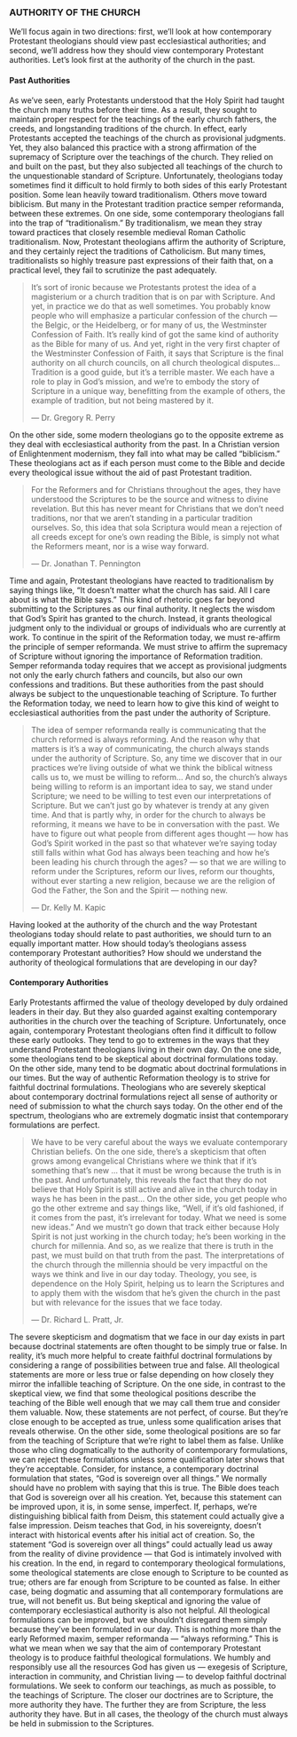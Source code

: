 ### AUTHORITY OF THE CHURCH

We’ll focus again in two directions: first, we’ll look at how contemporary Protestant theologians should view past ecclesiastical authorities; and second, we’ll address how they should view contemporary Protestant authorities. Let’s look first at the authority of the church in the past. 


#### Past Authorities

As we’ve seen, early Protestants understood that the Holy Spirit had taught the church many truths before their time. As a result, they sought to maintain proper respect for the teachings of the early church fathers, the creeds, and longstanding traditions of the church. In effect, early Protestants accepted the teachings of the church as provisional judgments. Yet, they also balanced this practice with a strong affirmation of the supremacy of Scripture over the teachings of the church. They relied on and built on the past, but they also subjected all teachings of the church to the unquestionable standard of Scripture. 
Unfortunately, theologians today sometimes find it difficult to hold firmly to both sides of this early Protestant position. Some lean heavily toward traditionalism. Others move toward biblicism. But many in the Protestant tradition practice semper reformanda, between these extremes. 
On one side, some contemporary theologians fall into the trap of “traditionalism.” By traditionalism, we mean they stray toward practices that closely resemble medieval Roman Catholic traditionalism. Now, Protestant theologians affirm the authority of Scripture, and they certainly reject the traditions of Catholicism. But many times, traditionalists so highly treasure past expressions of their faith that, on a practical level, they fail to scrutinize the past adequately. 

> It’s sort of ironic because we Protestants protest the idea of a magisterium or a church tradition that is on par with Scripture. And yet, in practice we do that as well sometimes. You probably know people who will emphasize a particular confession of the church — the Belgic, or the Heidelberg, or for many of us, the Westminster Confession of Faith. It’s really kind of got the same kind of authority as the Bible for many of us. And yet, right in the very first chapter of the Westminster Confession of Faith, it says that Scripture is the final authority on all church councils, on all church theological disputes… Tradition is a good guide, but it’s a terrible master. We each have a role to play in God’s mission, and we’re to embody the story of Scripture in a unique way, benefitting from the example of others, the example of tradition, but not being mastered by it.
> 
> — Dr. Gregory R. Perry

On the other side, some modern theologians go to the opposite extreme as they deal with ecclesiastical authority from the past. In a Christian version of Enlightenment modernism, they fall into what may be called “biblicism.” These theologians act as if each person must come to the Bible and decide every theological issue without the aid of past Protestant tradition. 

> For the Reformers and for Christians throughout the ages, they have understood the Scriptures to be the source and witness to divine revelation. But this has never meant for Christians that we don’t need traditions, nor that we aren’t standing in a particular tradition ourselves. So, this idea that sola Scriptura would mean a rejection of all creeds except for one’s own reading the Bible, is simply not what the Reformers meant, nor is a wise way forward.
> 
> — Dr. Jonathan T. Pennington

Time and again, Protestant theologians have reacted to traditionalism by saying things like, “It doesn’t matter what the church has said. All I care about is what the Bible says.” This kind of rhetoric goes far beyond submitting to the Scriptures as our final authority. It neglects the wisdom that God’s Spirit has granted to the church. Instead, it grants theological judgment only to the individual or groups of individuals who are currently at work.
To continue in the spirit of the Reformation today, we must re-affirm the principle of semper reformanda. We must strive to affirm the supremacy of Scripture without ignoring the importance of Reformation tradition. 
Semper reformanda today requires that we accept as provisional judgments not only the early church fathers and councils, but also our own confessions and traditions. But these authorities from the past should always be subject to the unquestionable teaching of Scripture. To further the Reformation today, we need to learn how to give this kind of weight to ecclesiastical authorities from the past under the authority of Scripture.

> The idea of semper reformanda really is communicating that the church reformed is always reforming. And the reason why that matters is it’s a way of communicating, the church always stands under the authority of Scripture. So, any time we discover that in our practices we’re living outside of what we think the biblical witness calls us to, we must be willing to reform… And so, the church’s always being willing to reform is an important idea to say, we stand under Scripture; we need to be willing to test even our interpretations of Scripture. But we can’t just go by whatever is trendy at any given time. And that is partly why, in order for the church to always be reforming, it means we have to be in conversation with the past. We have to figure out what people from different ages thought — how has God’s Spirit worked in the past so that whatever we’re saying today still falls within what God has always been teaching and how he’s been leading his church through the ages? — so that we are willing to reform under the Scriptures, reform our lives, reform our thoughts, without ever starting a new religion, because we are the religion of God the Father, the Son and the Spirit — nothing new.
> 
> — Dr. Kelly M. Kapic

Having looked at the authority of the church and the way Protestant theologians today should relate to past authorities, we should turn to an equally important matter. How should today’s theologians assess contemporary Protestant authorities? How should we understand the authority of theological formulations that are developing in our day? 


#### Contemporary Authorities

Early Protestants affirmed the value of theology developed by duly ordained leaders in their day. But they also guarded against exalting contemporary authorities in the church over the teaching of Scripture. Unfortunately, once again, contemporary Protestant theologians often find it difficult to follow these early outlooks. They tend to go to extremes in the ways that they understand Protestant theologians living in their own day. 
On the one side, some theologians tend to be skeptical about doctrinal formulations today. On the other side, many tend to be dogmatic about doctrinal formulations in our times. But the way of authentic Reformation theology is to strive for faithful doctrinal formulations. Theologians who are severely skeptical about contemporary doctrinal formulations reject all sense of authority or need of submission to what the church says today. On the other end of the spectrum, theologians who are extremely dogmatic insist that contemporary formulations are perfect.

> We have to be very careful about the ways we evaluate contemporary Christian beliefs. On the one side, there’s a skepticism that often grows among evangelical Christians where we think that if it’s something that’s new … that it must be wrong because the truth is in the past. And unfortunately, this reveals the fact that they do not believe that Holy Spirit is still active and alive in the church today in ways he has been in the past… On the other side, you get people who go the other extreme and say things like, “Well, if it’s old fashioned, if it comes from the past, it’s irrelevant for today. What we need is some new ideas.” And we mustn’t go down that track either because Holy Spirit is not just working in the church today; he’s been working in the church for millennia. And so, as we realize that there is truth in the past, we must build on that truth from the past. The interpretations of the church through the millennia should be very impactful on the ways we think and live in our day today. Theology, you see, is dependence on the Holy Spirit, helping us to learn the Scriptures and to apply them with the wisdom that he’s given the church in the past but with relevance for the issues that we face today. 
> 
> — Dr. Richard L. Pratt, Jr. 

The severe skepticism and dogmatism that we face in our day exists in part because doctrinal statements are often thought to be simply true or false. In reality, it’s much more helpful to create faithful doctrinal formulations by considering a range of possibilities between true and false. All theological statements are more or less true or false depending on how closely they mirror the infallible teaching of Scripture.
On the one side, in contrast to the skeptical view, we find that some theological positions describe the teaching of the Bible well enough that we may call them true and consider them valuable. Now, these statements are not perfect, of course. But they’re close enough to be accepted as true, unless some qualification arises that reveals otherwise. 
On the other side, some theological positions are so far from the teaching of Scripture that we’re right to label them as false. Unlike those who cling dogmatically to the authority of contemporary formulations, we can reject these formulations unless some qualification later shows that they’re acceptable.
Consider, for instance, a contemporary doctrinal formulation that states, “God is sovereign over all things.” We normally should have no problem with saying that this is true. The Bible does teach that God is sovereign over all his creation. Yet, because this statement can be improved upon, it is, in some sense, imperfect. If, perhaps, we’re distinguishing biblical faith from Deism, this statement could actually give a false impression. Deism teaches that God, in his sovereignty, doesn’t interact with historical events after his initial act of creation. So, the statement “God is sovereign over all things” could actually lead us away from the reality of divine providence — that God is intimately involved with his creation. 
In the end, in regard to contemporary theological formulations, some theological statements are close enough to Scripture to be counted as true; others are far enough from Scripture to be counted as false. In either case, being dogmatic and assuming that all contemporary formulations are true, will not benefit us. But being skeptical and ignoring the value of contemporary ecclesiastical authority is also not helpful. All theological formulations can be improved, but we shouldn’t disregard them simply because they’ve been formulated in our day. This is nothing more than the early Reformed maxim, semper reformanda — “always reforming.” 
This is what we mean when we say that the aim of contemporary Protestant theology is to produce faithful theological formulations. We humbly and responsibly use all the resources God has given us — exegesis of Scripture, interaction in community, and Christian living — to develop faithful doctrinal formulations. We seek to conform our teachings, as much as possible, to the teachings of Scripture. The closer our doctrines are to Scripture, the more authority they have. The further they are from Scripture, the less authority they have. But in all cases, the theology of the church must always be held in submission to the Scriptures. 
